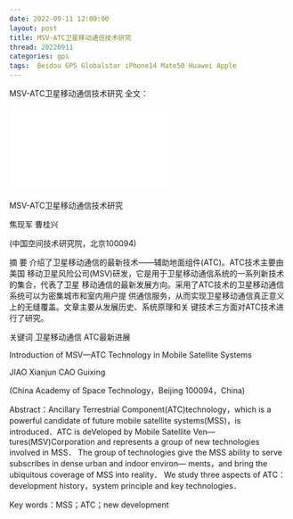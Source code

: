 ```yaml
---
date: 2022-09-11 12:00:00
layout: post
title: MSV-ATC卫星移动通信技术研究
thread: 20220911
categories: gps
tags:  Beidou GPS Globalstar iPhone14 Mate50 Huawei Apple
---
```

MSV-ATC卫星移动通信技术研究 全文：

![](../media/MSV-ATC-1-9-1.pdf)

MSV-ATC卫星移动通信技术研究

焦现军 曹桂兴

(中国空间技术研究院，北京100094)

摘 要 介绍了卫星移动通信的最新技术——辅助地面组件(ATC)。ATC技术主要由美国
移动卫星风险公司(MSV)研发，它是用于卫星移动通信系统的一系列新技术的集合，代表了卫星
移动通信的最新发展方向。采用了ATC技术的卫星移动通信系统可以为密集城市和室内用户提
供通信服务，从而实现卫星移动通信真正意义上的无缝覆盖。文章主要从发展历史、系统原理和关
键技术三方面对ATC技术进行了研究。

关键词 卫星移动通信 ATC最新进展

Introduction of MSV—ATC Technology in Mobile Satellite Systems

JIAO Xianjun CAO Guixing

(China Academy of Space Technology，Beijing 100094，China)

Abstract：Ancillary Terrestrial Component(ATC)technology，which is a powerful candidate of
future mobile satellite systems(MSS)，is introduced．ATC is deVeloped by Mobile Satellite Ven—
tures(MSV)Corporation and represents a group of new technologies involved in MSS． The
group of technoIogies give the MSS ability to serve subscribes in dense urban and indoor environ—
ments，and bring the ubiquitous coverage of MSS into reality． We study three aspects of ATC：
development history，system principle and key technologies．

Key words：MSS；ATC；new development
